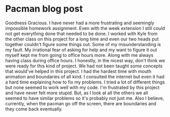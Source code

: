 
<!DOCTYPE html>
<html>
<body>

<h1>Pacman blog post</h1>

<p>Goodness Gracious. I have never had a more frustrating and seemingly impossible homework assignment. Even with the week extension I still could not get everything done that needed to be done. I worked with Kyle from the other class on this project for a long time and even our two heads put together couldn't figure some things out. Some of my misunderstanding is my fault. My irrational fear of asking for help and my want to figure it out myself kept me from going to office hours more. Along with me always having class during office hours. I honestly, in the nicest way, don't think we were ready for this kind of project. We had not been taught some concepts that would've helped in this project. I had the hardest time with mouth animation and boundaries of all kind. I consulted the internet but even it had a hard time explaining how to fix my problems. I tried a lot of different things but none seemed to work well with my code. I'm frustrated by this project and have never felt more stupid. But, as I look at all the others we all seemed to have similar problems so it's probably not just me. Also I believe, currently, when the pacman go off the screen, there are boundaries and they come back eventually.</p>

</body>
</html>
